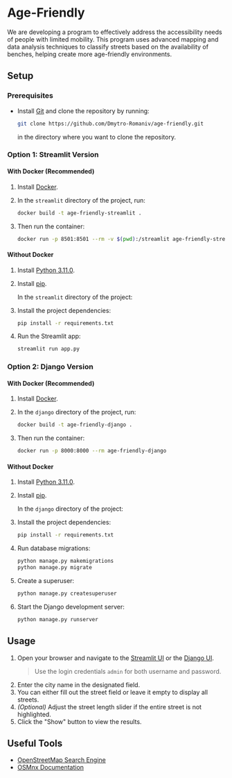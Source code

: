 # Age-Friendly

We are developing a program to effectively address the accessibility needs of people with limited mobility. This program uses advanced mapping and data analysis techniques to classify streets based on the availability of benches, helping create more age-friendly environments.

## Setup

### Prerequisites
- Install [Git](https://git-scm.com/downloads) and clone the repository by running:

  ```bash
  git clone https://github.com/Dmytro-Romaniv/age-friendly.git
  ```
  in the directory where you want to clone the repository.

### Option 1: Streamlit Version

#### With Docker (Recommended)

1. Install [Docker](https://www.docker.com/get-started).
2. In the `streamlit` directory of the project, run:
   
   ```bash
   docker build -t age-friendly-streamlit .
   ```

3. Then run the container:
   
   ```bash
   docker run -p 8501:8501 --rm -v $(pwd):/streamlit age-friendly-streamlit
   ```

#### Without Docker

1. Install [Python 3.11.0](https://www.python.org/downloads/release/python-3110/).
2. Install [pip](https://pip.pypa.io/en/stable/installation/).
   
   In the `streamlit` directory of the project:

3. Install the project dependencies:
   
   ```bash
   pip install -r requirements.txt
   ```

4. Run the Streamlit app:

   ```bash
   streamlit run app.py
   ```

### Option 2: Django Version

#### With Docker (Recommended)

1. Install [Docker](https://www.docker.com/get-started).
2. In the `django` directory of the project, run:
   
   ```bash
   docker build -t age-friendly-django .
   ```

3. Then run the container:
   
   ```bash
   docker run -p 8000:8000 --rm age-friendly-django
   ```

#### Without Docker

1. Install [Python 3.11.0](https://www.python.org/downloads/release/python-3110/).
2. Install [pip](https://pip.pypa.io/en/stable/installation/).
   
   In the `django` directory of the project:

3. Install the project dependencies:
   
   ```bash
   pip install -r requirements.txt
   ```

4. Run database migrations:

   ```bash
   python manage.py makemigrations
   python manage.py migrate
   ```

5. Create a superuser:

   ```bash
   python manage.py createsuperuser
   ```

6. Start the Django development server:

   ```bash
   python manage.py runserver
   ```

## Usage

1. Open your browser and navigate to the [Streamlit UI](http://localhost:8501/) or the [Django UI](http://localhost:8000/).
    > Use the login credentials `admin` for both username and password.
2. Enter the city name in the designated field.
3. You can either fill out the street field or leave it empty to display all streets.
4. _(Optional)_ Adjust the street length slider if the entire street is not highlighted.
5. Click the "Show" button to view the results.

## Useful Tools

- [OpenStreetMap Search Engine](https://nominatim.openstreetmap.org/ui/search.html?q=Grobla%2C+Pozna%C5%84)
- [OSMnx Documentation](https://osmnx.readthedocs.io/en/stable/)